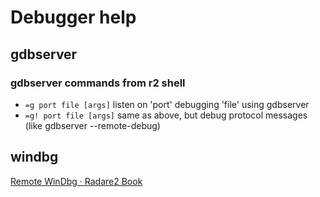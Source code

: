 <!-- TITLE: Debugger help -->
# Debugger help
## gdbserver
### gdbserver commands from r2 shell
- `=g port file [args]`   listen on 'port' debugging 'file' using gdbserver
- `=g! port file [args]` same as above, but debug protocol messages (like gdbserver --remote-debug)

## windbg

  [Remote WinDbg · Radare2 Book](https://radare.gitbooks.io/radare2book/content/debugger/windbg.html)